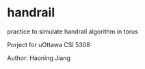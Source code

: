 # handrail
 practice to simulate handrail algorithm in torus

Porject for uOttawa CSI 5308

Author: Haoning Jiang
